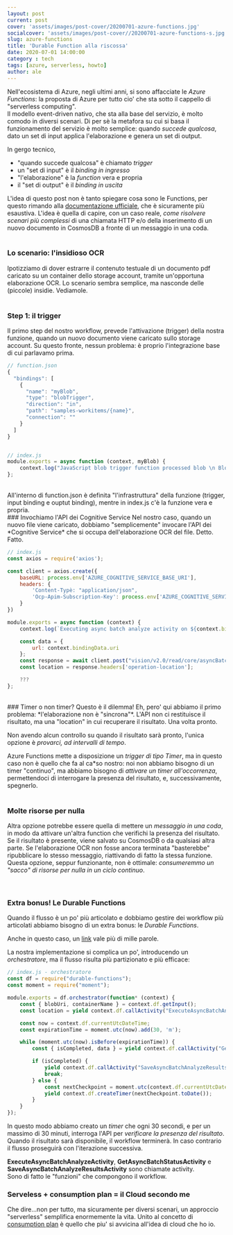 ```yaml
---
layout: post
current: post
cover: 'assets/images/post-cover/20200701-azure-functions.jpg'
socialcover: 'assets/images/post-cover//20200701-azure-functions-s.jpg'
slug: azure-functions
title: 'Durable Function alla riscossa'
date: 2020-07-01 14:00:00
category : tech
tags: [azure, serverless, howto]
author: ale
---
```


Nell'ecosistema di Azure, negli ultimi anni, si sono affacciate le *Azure Functions*: la proposta di Azure per tutto cio' che sta sotto il cappello di "serverless computing".  
Il modello event-driven nativo, che sta alla base del servizio, è molto comodo in diversi scenari. Di per sè la metafora su cui si basa il funzionamento del servizio è molto semplice: quando *succede qualcosa*, dato un set di input applica l'elaborazione e genera un set di output.  

In gergo tecnico,
- "quando succede qualcosa" è chiamato *trigger*
- un "set di input" è il *binding in ingresso*
- "l'elaborazione" è la *function* vera e propria
- il "set di output" è il *binding in uscita*

L'idea di questo post non è tanto spiegare cosa sono le Functions, per questo rimando alla [documentazione ufficiale](https://azure.microsoft.com/en-us/services/functions/), che è sicuramente più esaustiva. L'idea è quella di capire, con un caso reale, *come risolvere scenari più complessi* di una chiamata HTTP e/o della inserimento di un nuovo documento in CosmosDB a fronte di un messaggio in una coda.  
<br/>
### Lo scenario: l'insidioso OCR
Ipotizziamo di dover estrarre il contenuto testuale di un documento pdf caricato su un container dello storage account, tramite un'opportuna elaborazione OCR. Lo scenario sembra semplice, ma nasconde delle (piccole) insidie. Vediamole.  
<br/>
### Step 1: il trigger
Il primo step del nostro workflow, prevede l'attivazione (trigger) della nostra funzione, quando un nuovo documento viene caricato sullo storage account. Su questo fronte, nessun problema: è proprio l'integrazione base di cui parlavamo prima.  

```javascript
// function.json
{
  "bindings": [
    {
      "name": "myBlob",
      "type": "blobTrigger",
      "direction": "in",
      "path": "samples-workitems/{name}",
      "connection": ""
    }
  ]
}


// index.js
module.exports = async function (context, myBlob) {
    context.log("JavaScript blob trigger function processed blob \n Blob:", context.bindingData.blobTrigger, "\n Blob Size:", myBlob.length, "Bytes");
};
```
<br/>
All'interno di function.json è definita "l'infrastruttura" della funzione (trigger, input binding e ouptut binding), mentre in index.js c'è la funzione vera e propria.  
<br/>
### Invochiamo l'API dei Cognitive Service
Nel nostro caso, quando un nuovo file viene caricato, dobbiamo "semplicemente" invocare l'API dei *Cognitive Service* che si occupa dell'elaborazione OCR del file. Detto. Fatto.  

```javascript
// index.js
const axios = require('axios');

const client = axios.create({
    baseURL: process.env['AZURE_COGNITIVE_SERVICE_BASE_URI'],
    headers: {
        'Content-Typè: "application/json",
        'Ocp-Apim-Subscription-Key': process.env['AZURE_COGNITIVE_SERVICE_API_KEY']
    }
})

module.exports = async function (context) {
    context.log(`Executing async batch analyze activity on ${context.bindingData.uri} blob`);

    const data = {
        url: context.bindingData.uri
    };
    const response = await client.post("vision/v2.0/read/core/asyncBatchAnalyze", data)
    const location = response.headers['operation-location'];

    ???
};
```
<br/>
### Timer o non timer? Questo è il dilemma!
Eh, pero' qui abbiamo il primo problema: *l'elaborazione non è "sincrona"*.  
L'API non ci restituisce il risultato, ma una "location" in cui recuperare il risultato. Una volta pronto.

Non avendo alcun controllo su quando il risultato sarà pronto, l'unica opzione è *provarci, ad intervalli di tempo*.  

Azure Functions mette a disposizione un *trigger di tipo Timer*, ma in questo caso non è quello che fa al ca*so nostro: noi non abbiamo bisogno di un timer "continuo", ma abbiamo bisogno di *attivare un timer all'occorrenza*, permettendoci di interrogare la presenza del risultato, e, successivamente, spegnerlo. 
<br/><br/>
### Molte risorse per nulla
Altra opzione potrebbe essere quella di mettere un *messaggio in una coda*, in modo da attivare un'altra function che verifichi la presenza del risultato. Se il risultato è presente, viene salvato su CosmosDB o da qualsiasi altra parte. Se l'elaborazione OCR non fosse ancora terminata "basterebbe" ripubblicare lo stesso messaggio, riattivando di fatto la stessa funzione. Questa opzione, seppur funzionante, non è ottimale: *consumeremmo un "sacco" di risorse per nulla in un ciclo continuo*.   
<br/><br/>
### Extra bonus! Le Durable Functions
Quando il flusso è un po' più articolato e dobbiamo gestire dei workflow più articolati abbiamo bisogno di un extra bonus: le *Durable Functions*.  

Anche in questo caso, un [link](https://docs.microsoft.com/en-us/azure/azure-functions/durable/durable-functions-overview) vale più di mille parole.  

La nostra implementazione si complica un po', introducendo un *orchestratore*, ma il flusso risulta più partizionato e più efficace:  

```javascript
// index.js - orchestratore
const df = require("durable-functions");
const moment = require("moment");

module.exports = df.orchestrator(function* (context) {
    const { blobUri, containerName } = context.df.getInput();
    const location = yield context.df.callActivity("ExecuteAsyncBatchAnalyzeActivity", blobUri);

    const now = context.df.currentUtcDateTime;
    const expirationTime = moment.utc(now).add(30, 'm');

    while (moment.utc(now).isBefore(expirationTime)) {
        const { isCompleted, data } = yield context.df.callActivity("GetAsyncBatchStatusActivity", location)

        if (isCompleted) {
            yield context.df.callActivity("SaveAsyncBatchAnalyzeResultsActivity", { containerName, blobUri, data });
            break;
        } else {
            const nextCheckpoint = moment.utc(context.df.currentUtcDateTime).add(30, 's');
            yield context.df.createTimer(nextCheckpoint.toDate());
        }
    }
});
```

In questo modo abbiamo creato un *timer* che ogni 30 secondi, e per un massimo di 30 minuti, interroga l'API per *verificare la presenza del risultato*. Quando il risultato sarà disponibile, il workflow terminerà. In caso contrario il flusso proseguirà con l'iterazione successiva.  

**ExecuteAsyncBatchAnalyzeActivity**, **GetAsyncBatchStatusActivity** e **SaveAsyncBatchAnalyzeResultsActivity** sono chiamate activity.  
Sono di fatto le "funzioni" che compongono il workflow.

### Serveless + consumption plan = il Cloud secondo me
Che dire...non per tutto, ma sicuramente per diversi scenari, un approccio "serverless" semplifica enormemente la vita. Unito al concetto di [consumption plan](https://docs.microsoft.com/en-us/azure/azure-functions/functions-scale#consumption-plan) è quello che piu' si avvicina all'idea di cloud che ho io.
